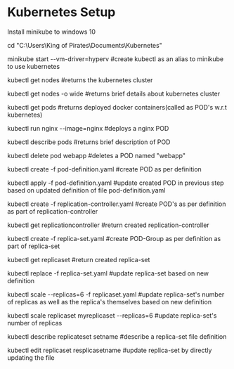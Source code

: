 # Kubernetes Setup
 
Install minikube to windows 10

cd "C:\Users\King of Pirates\Documents\Kubernetes"

minikube start --vm-driver=hyperv  #create kubectl as an alias to minikube to use kubernetes

kubectl get nodes #returns the kubernetes cluster

kubectl get nodes -o wide #returns brief details about kubernetes cluster

kubectl get pods  #returns deployed docker containers(called as POD's w.r.t kubernetes)

kubectl run nginx --image=nginx #deploys a nginx POD

kubectl describe pods #returns brief description of POD

kubectl delete pod webapp #deletes a POD named "webapp"

kubectl create -f pod-definition.yaml #create POD as per definition

kubectl apply -f pod-definition.yaml #update created POD in previous step based on updated definition of file pod-definition.yaml

kubectl create -f replication-controller.yaml #create POD's as per definition as part of replication-controller

kubectl get replicationcontroller #return created replication-controller

kubectl create -f replica-set.yaml #create POD-Group as per definition as part of replica-set

kubectl get replicaset #return created replica-set

kubectl replace -f replica-set.yaml  #update replica-set based on new definition

kubectl scale --replicas=6 -f replicaset.yaml #update replica-set's number of replicas as well as the replica's themselves based on new definition

kubectl scale  replicaset myreplicaset --replicas=6 #update replica-set's number of replicas

kubectl describe replicateset setname #describe a replica-set file definition

kubectl edit replicaset resplicasetname #update replica-set by directly updating the file


